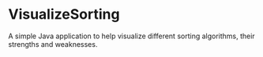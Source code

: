 # VisualizeSorting
A simple Java application to help visualize different sorting algorithms, their strengths and weaknesses.
